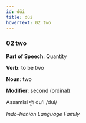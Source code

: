```yaml
---
id: düi
title: düi
hoverText: 02 two
---
```


### 02 two

**Part of Speech**: Quantity

**Verb**: to be two

**Noun**: two

**Modifier**: second (ordinal)

Assamisi দুই du'i /dui/

*Indo-Iranian Language Family*